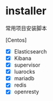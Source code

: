 # installer
常用项目安装脚本

[Centos]
* [x] Elasticsearch
* [x] Kibana
* [x] supervisor
* [x] luarocks
* [x] mariadb
* [x] redis
* [x] openresty
